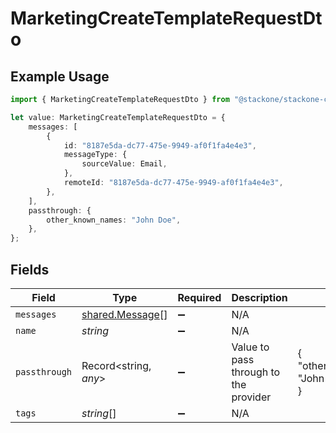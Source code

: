 # MarketingCreateTemplateRequestDto

## Example Usage

```typescript
import { MarketingCreateTemplateRequestDto } from "@stackone/stackone-client-ts/sdk/models/shared";

let value: MarketingCreateTemplateRequestDto = {
    messages: [
        {
            id: "8187e5da-dc77-475e-9949-af0f1fa4e4e3",
            messageType: {
                sourceValue: Email,
            },
            remoteId: "8187e5da-dc77-475e-9949-af0f1fa4e4e3",
        },
    ],
    passthrough: {
        other_known_names: "John Doe",
    },
};
```

## Fields

| Field                                                     | Type                                                      | Required                                                  | Description                                               | Example                                                   |
| --------------------------------------------------------- | --------------------------------------------------------- | --------------------------------------------------------- | --------------------------------------------------------- | --------------------------------------------------------- |
| `messages`                                                | [shared.Message](../../../sdk/models/shared/message.md)[] | :heavy_minus_sign:                                        | N/A                                                       |                                                           |
| `name`                                                    | *string*                                                  | :heavy_minus_sign:                                        | N/A                                                       |                                                           |
| `passthrough`                                             | Record<string, *any*>                                     | :heavy_minus_sign:                                        | Value to pass through to the provider                     | {<br/>"other_known_names": "John Doe"<br/>}               |
| `tags`                                                    | *string*[]                                                | :heavy_minus_sign:                                        | N/A                                                       |                                                           |